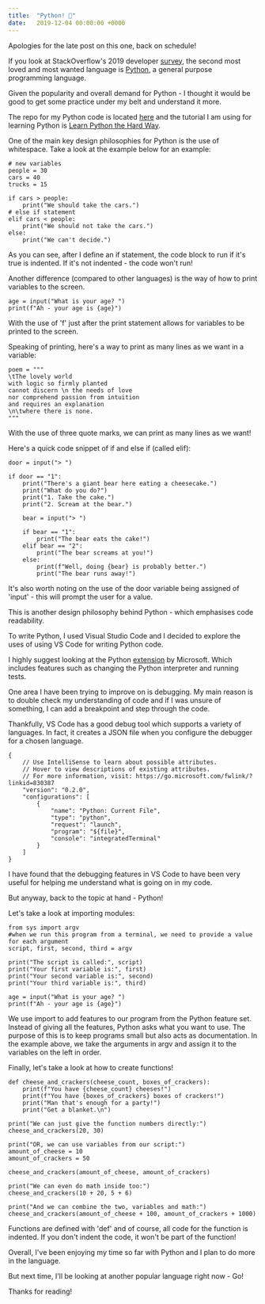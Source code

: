 ```yaml
---
title:  "Python! 🐍"
date:   2019-12-04 00:00:00 +0000
---
```


Apologies for the late post on this one, back on schedule!

If you look at StackOverflow's 2019 developer [survey](https://insights.stackoverflow.com/survey/2019#most-loved-dreaded-and-wanted), the second most loved and most wanted language is [Python](https://www.python.org/), a general purpose programming language. 

Given the popularity and overall demand for Python - I thought it would be good to get some practice under my belt and understand it more.

The repo for my Python code is located [here](https://gitlab.com/JoshBl_/python) and the tutorial I am using for learning Python is [Learn Python the Hard Way](https://learncodethehardway.org/python/).

One of the main key design philosophies for Python is the use of whitespace. Take a look at the example below for an example: 

```
# new variables
people = 30
cars = 40
trucks = 15

if cars > people:
    print("We should take the cars.")
# else if statement
elif cars < people:
    print("We should not take the cars.")
else:
    print("We can't decide.")
```

As you can see, after I define an if statement, the code block to run if it's true is indented. If it's not indented - the code won't run!

Another difference (compared to other languages) is the way of how to print variables to the screen.

```
age = input("What is your age? ")
print(f"Ah - your age is {age}")
```

With the use of 'f' just after the print statement allows for variables to be printed to the screen.

Speaking of printing, here's a way to print as many lines as we want in a variable:

```
poem = """
\tThe lovely world
with logic so firmly planted
cannot discern \n the needs of love
nor comprehend passion from intuition
and requires an explanation
\n\twhere there is none.
"""
```

With the use of three quote marks, we can print as many lines as we want!

Here's a quick code snippet of if and else if (called elif):

```
door = input("> ")

if door == "1":
    print("There's a giant bear here eating a cheesecake.")
    print("What do you do?")
    print("1. Take the cake.")
    print("2. Scream at the bear.")

    bear = input("> ")

    if bear == "1":
        print("The bear eats the cake!")
    elif bear == "2":
        print("The bear screams at you!")
    else:
        print(f"Well, doing {bear} is probably better.")
        print("The bear runs away!")
```

It's also worth noting on the use of the door variable being assigned of 'input' - this will prompt the user for a value.

This is another design philosophy behind Python - which emphasises code readability.

To write Python, I used Visual Studio Code and I decided to explore the uses of using VS Code for writing Python code.

I highly suggest looking at the Python [extension](https://marketplace.visualstudio.com/items?itemName=ms-python.python) by Microsoft. Which includes features such as changing the Python interpreter and running tests.

One area I have been trying to improve on is debugging. My main reason is to double check my understanding of code and if I was unsure of something, I can add a breakpoint and step through the code.

Thankfully, VS Code has a good debug tool which supports a variety of languages. In fact, it creates a JSON file when you configure the debugger for a chosen language.

```
{
    // Use IntelliSense to learn about possible attributes.
    // Hover to view descriptions of existing attributes.
    // For more information, visit: https://go.microsoft.com/fwlink/?linkid=830387
    "version": "0.2.0",
    "configurations": [
        {
            "name": "Python: Current File",
            "type": "python",
            "request": "launch",
            "program": "${file}",
            "console": "integratedTerminal"
        }
    ]
}
```

I have found that the debugging features in VS Code to have been very useful for helping me understand what is going on in my code.

But anyway, back to the topic at hand - Python!

Let's take a look at importing modules:

```
from sys import argv
#when we run this program from a terminal, we need to provide a value for each argument
script, first, second, third = argv

print("The script is called:", script)
print("Your first variable is:", first)
print("Your second variable is:", second)
print("Your third variable is:", third)

age = input("What is your age? ")
print(f"Ah - your age is {age}")
```

We use import to add features to our program from the Python feature set. Instead of giving all the features, Python asks what you want to use. The purpose of this is to keep programs small but also acts as documentation.
In the example above, we take the arguments in argv and assign it to the variables on the left in order.

Finally, let's take a look at how to create functions!

```
def cheese_and_crackers(cheese_count, boxes_of_crackers):
    print(f"You have {cheese_count} cheeses!")
    print(f"You have {boxes_of_crackers} boxes of crackers!")
    print("Man that's enough for a party!")
    print("Get a blanket.\n")

print("We can just give the function numbers directly:")
cheese_and_crackers(20, 30)

print("OR, we can use variables from our script:")
amount_of_cheese = 10
amount_of_crackers = 50

cheese_and_crackers(amount_of_cheese, amount_of_crackers)

print("We can even do math inside too:")
cheese_and_crackers(10 + 20, 5 + 6)

print("And we can combine the two, variables and math:")
cheese_and_crackers(amount_of_cheese + 100, amount_of_crackers + 1000)
```

Functions are defined with 'def' and of course, all code for the function is indented. If you don't indent the code, it won't be part of the function!

Overall, I've been enjoying my time so far with Python and I plan to do more in the language.

But next time, I'll be looking at another popular language right now - Go!

Thanks for reading!